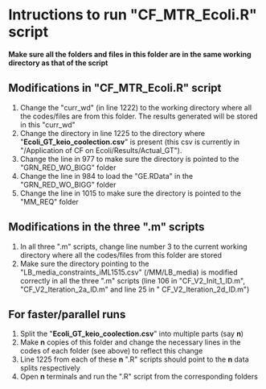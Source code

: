 # Intructions to run "CF_MTR_Ecoli.R" script

**Make sure all the folders and files in this folder are in the same working directory as that of the script**

## Modifications in "CF_MTR_Ecoli.R" script
1) Change the "curr_wd" (in line 1222) to the working directory where all the codes/files are from this folder. The results generated will be stored in this "curr_wd"
2) Change the directory in line 1225 to the directory where "**Ecoli_GT_keio_coolection.csv**" is present (this csv is currently in "/Application of CF on Ecoli/Results/Actual_GT").
3) Change the line in 977 to make sure the directory is pointed to the "GRN_RED_WO_BIGG" folder
4) Change the line in 984 to load the "GE.RData" in the "GRN_RED_WO_BIGG" folder
5) Change the line in 1015 to make sure the directory is pointed to the "MM_REQ" folder
   
## Modifications in the three ".m" scripts
1) In all three ".m" scripts, change line number 3 to the current working directory where all the codes/files from this folder are stored
2) Make sure the directory pointing to the "LB_media_constraints_iML1515.csv" (/MM/LB_media) is modified correctly in all the three ".m" scripts (line 106 in "CF_V2_Init_1_ID.m", "CF_V2_Iteration_2a_ID.m" and line 25 in " CF_V2_Iteration_2d_ID.m")


## For faster/parallel runs
1) Split the "**Ecoli_GT_keio_coolection.csv**" into multiple parts (say **n**)
2) Make **n** copies of this folder and change the necessary lines in the codes of each folder (see above) to reflect this change
3) Line 1225 from each of these **n** ".R" scripts should point to the **n** data splits respectively
4) Open **n** terminals and run the ".R" script from the corresponding folders
